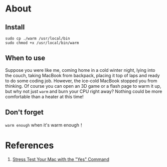 # About

## Install

```
sudo cp ./warm /usr/local/bin
sudo chmod +x /usr/local/bin/warm
```

## When to use

Suppose you were like me, coming home in a cold winter night, lying into the couch, taking MacBook from backpack, placing it top of laps and ready to do some coding job. However, the ice-cold MacBook stopped you from thinking. Of course you can open an 3D game or a flash page to warm it up, but why not just `warm` and burn your CPU right away? Nothing could be more comfortable than a heater at this time!

## Don't forget

`warm enough` when it's warm enough！

# References

1. [Stress Test Your Mac with the "Yes" Command](http://lifehacker.com/stress-test-your-mac-with-the-yes-command-1564681908)